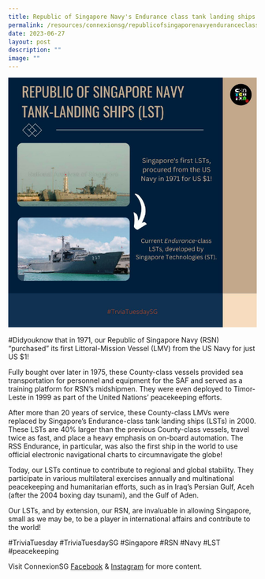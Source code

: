 ```yaml
---
title: Republic of Singapore Navy's Endurance class tank landing ships
permalink: /resources/connexionsg/republicofsingaporenavyenduranceclasstanklandingships/
date: 2023-06-27
layout: post
description: ""
image: ""
---
```

![](/images/connexionsg/2023/navy%20lst.PNG)

#Didyouknow that in 1971, our Republic of Singapore Navy (RSN) “purchased” its first Littoral-Mission Vessel (LMV) from the US Navy for just US $1!

Fully bought over later in 1975, these County-class vessels provided sea transportation for personnel and equipment for the SAF and served as a training platform for RSN’s midshipmen. They were even deployed to Timor-Leste in 1999 as part of the United Nations’ peacekeeping efforts.

After more than 20 years of service, these County-class LMVs were replaced by Singapore’s Endurance-class tank landing ships (LSTs) in 2000. These LSTs are 40% larger than the previous County-class vessels, travel twice as fast, and place a heavy emphasis on on-board automation. The RSS Endurance, in particular, was also the first ship in the world to use official electronic navigational charts to circumnavigate the globe!

Today, our LSTs continue to contribute to regional and global stability. They participate in various multilateral exercises annually and multinational peacekeeping and humanitarian efforts, such as in Iraq’s Persian Gulf, Aceh (after the 2004 boxing day tsunami), and the Gulf of Aden.

Our LSTs, and by extension, our RSN, are invaluable in allowing Singapore, small as we may be, to be a player in international affairs and contribute to the world!

#TriviaTuesday #TriviaTuesdaySG #Singapore #RSN #Navy #LST #peacekeeping

Visit ConnexionSG [Facebook](https://www.facebook.com/ConnexionSG) & [Instagram](https://www.instagram.com/connexionsg/) for more content.